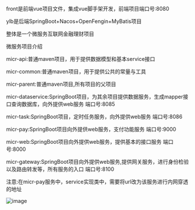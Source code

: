 front是前端vue项目文件，集成vue脚手架开发，前端项目端口号:8080

ylb是后端SpringBoot+Nacos+OpenFengin+MyBatis项目

整体是一个微服务互联网金融理财项目

微服务项目介绍

micr-api:普通maven项目，用于提供数据模型和基本service接口

micr-common:普通maven项目，用于提供公共的常量与工具

micr-parent:普通maven项目,所有项目的父项目

micr-dataservice:SpringBoot项目，为其余项目提供数据服务，生成mapper接口查询数据库，向外提供web服务 端口号:8085

micr-task:SpringBoot项目，定时任务服务，向外提供web服务 端口号:8086

micr-pay:SpringBoot项目向外提供web服务，支付功能服务 端口号:9000

micr-web:SpringBoot项目向外提供web服务，提供基本的接口服务 端口号:8000

micr-gateway:SpringBoot项目向外提供web服务,提供网关服务，进行身份检验以及路由转发等，所有服务的入口 端口号:8100

注意:在micr-pay服务中，service实现类中，需要将url改为该服务进行内网穿透的地址

![image](https://github.com/Tianwailaiwu1/finance-project-Nacos-OpenFeign/assets/120568732/308acc88-0354-4218-bd1c-a398b832b08a)

